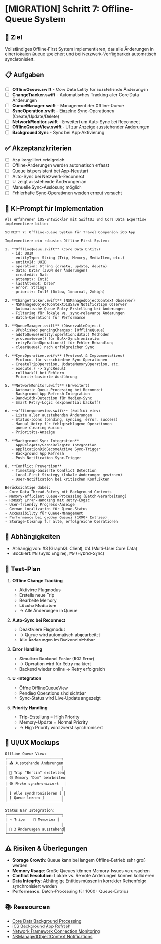 # [MIGRATION] Schritt 7: Offline-Queue System

## 🎯 Ziel
Vollständiges Offline-First System implementieren, das alle Änderungen in einer lokalen Queue speichert und bei Netzwerk-Verfügbarkeit automatisch synchronisiert.

## 📋 Aufgaben

- [ ] **OfflineQueue.swift** - Core Data Entity für ausstehende Änderungen
- [ ] **ChangeTracker.swift** - Automatisches Tracking aller Core Data Änderungen
- [ ] **QueueManager.swift** - Management der Offline-Queue
- [ ] **SyncOperation.swift** - Einzelne Sync-Operationen (Create/Update/Delete)
- [ ] **NetworkMonitor.swift** - Erweitert um Auto-Sync bei Reconnect
- [ ] **OfflineQueueView.swift** - UI zur Anzeige ausstehender Änderungen
- [ ] **Background Sync** - Sync bei App-Aktivierung

## ✅ Akzeptanzkriterien

- [ ] App kompiliert erfolgreich
- [ ] Offline-Änderungen werden automatisch erfasst
- [ ] Queue ist persistent bei App-Neustart
- [ ] Auto-Sync bei Netzwerk-Reconnect
- [ ] UI zeigt ausstehende Änderungen an
- [ ] Manuelle Sync-Auslösung möglich
- [ ] Fehlerhafte Sync-Operationen werden erneut versucht

## 🤖 KI-Prompt für Implementation

```
Als erfahrener iOS-Entwickler mit SwiftUI und Core Data Expertise implementiere bitte:

SCHRITT 7: Offline-Queue System für Travel Companion iOS App

Implementiere ein robustes Offline-First System:

1. **OfflineQueue.swift** (Core Data Entity)
   - id: UUID
   - entityType: String (Trip, Memory, MediaItem, etc.)
   - entityId: UUID
   - operation: String (create, update, delete)
   - data: Data? (JSON der Änderungen)
   - createdAt: Date
   - attempts: Int16
   - lastAttempt: Date?
   - error: String?
   - priority: Int16 (0=low, 1=normal, 2=high)

2. **ChangeTracker.swift** (NSManagedObjectContext Observer)
   - NSManagedObjectContextDidSave Notification Observer
   - Automatische Queue-Entry Erstellung bei Änderungen
   - Filtering für lokale vs. sync-relevante Änderungen
   - Batch-Operations für Performance

3. **QueueManager.swift** (ObservableObject)
   - @Published pendingChanges: [OfflineQueue]
   - addToQueue(entity:operation:data:) Methoden
   - processQueue() für Bulk-Synchronisation
   - retryFailedOperations() für Fehler-Behandlung
   - clearQueue() nach erfolgreicher Sync

4. **SyncOperation.swift** (Protocol & Implementations)
   - Protocol für verschiedene Sync-Operationen
   - CreateTripOperation, UpdateMemoryOperation, etc.
   - execute() -> SyncResult
   - rollback() bei Fehlern
   - Priority-basierte Ausführung

5. **NetworkMonitor.swift** (Erweitert)
   - Automatic Queue-Processing bei Reconnect
   - Background App Refresh Integration
   - Bandwidth-Detection für Medien-Sync
   - Smart Retry-Logic (exponential backoff)

6. **OfflineQueueView.swift** (SwiftUI View)
   - Liste aller ausstehenden Änderungen
   - Status-Icons (pending, syncing, error, success)
   - Manual Retry für fehlgeschlagene Operationen
   - Queue-Clearing Button
   - Prioritäts-Anzeige

7. **Background Sync Integration**
   - AppDelegate/SceneDelegate Integration
   - applicationDidBecomeActive Sync-Trigger
   - Background App Refresh
   - Push Notification Sync-Trigger

8. **Conflict Prevention**
   - Timestamp-basierte Conflict Detection
   - Local-First Strategy (lokale Änderungen gewinnen)
   - User-Notification bei kritischen Konflikten

Berücksichtige dabei:
- Core Data Thread-Safety mit Background Contexts
- Memory-efficient Queue-Processing (Batch-Verarbeitung)
- Robust Error-Handling mit Retry-Logic
- User-friendly Progress-Anzeige
- German Localization für Queue-Status
- Accessibility für Queue-Management
- Performance bei großen Queues (1000+ Entries)
- Storage-Cleanup für alte, erfolgreiche Operationen
```

## 🔗 Abhängigkeiten

- Abhängig von: #3 (GraphQL Client), #4 (Multi-User Core Data)
- Blockiert: #8 (Sync Engine), #9 (Hybrid-Sync)

## 🧪 Test-Plan

1. **Offline Change Tracking**
   - Aktiviere Flugmodus
   - Erstelle neue Trip
   - Bearbeite Memory
   - Lösche MediaItem
   - → Alle Änderungen in Queue

2. **Auto-Sync bei Reconnect**
   - Deaktiviere Flugmodus
   - → Queue wird automatisch abgearbeitet
   - Alle Änderungen im Backend sichtbar

3. **Error Handling**
   - Simuliere Backend-Fehler (503 Error)
   - → Operation wird für Retry markiert
   - Backend wieder online → Retry erfolgreich

4. **UI-Integration**
   - Öffne OfflineQueueView
   - Pending Operations sind sichtbar
   - Sync-Status wird Live-Update angezeigt

5. **Priority Handling**
   - Trip-Erstellung = High Priority
   - Memory-Update = Normal Priority
   - → High Priority wird zuerst synchronisiert

## 📱 UI/UX Mockups

```
Offline Queue View:
┌─────────────────────────┐
│ 📤 Ausstehende Änderungen│
│                         │
│ 🔴 Trip "Berlin" erstellen│
│ 🟡 Memory "Dom" bearbeiten│
│ 🟢 Photo synchronisiert   │
│                         │
│ [ Alle synchronisieren ] │
│ [ Queue leeren ]        │
└─────────────────────────┘

Status Bar Integration:
┌─────────────────────────┐
│ ⭐ Trips    📍 Memories │
│                         │
│ 🔄 3 Änderungen ausstehend│
└─────────────────────────┘
```

## ⚠️ Risiken & Überlegungen

- **Storage Growth**: Queue kann bei langem Offline-Betrieb sehr groß werden
- **Memory Usage**: Große Queues können Memory-Issues verursachen
- **Conflict Resolution**: Lokale vs. Remote Änderungen können kollidieren
- **Data Integrity**: Abhängige Entities müssen in korrekter Reihenfolge synchronisiert werden
- **Performance**: Batch-Processing für 1000+ Queue-Entries

## 📚 Ressourcen

- [Core Data Background Processing](https://developer.apple.com/documentation/coredata/using_core_data_in_the_background)
- [iOS Background App Refresh](https://developer.apple.com/documentation/backgroundtasks)
- [Network Framework Connection Monitoring](https://developer.apple.com/documentation/network/monitoring_network_changes)
- [NSManagedObjectContext Notifications](https://developer.apple.com/documentation/coredata/nsmanagedobjectcontext/1506692-didchangenotification) 